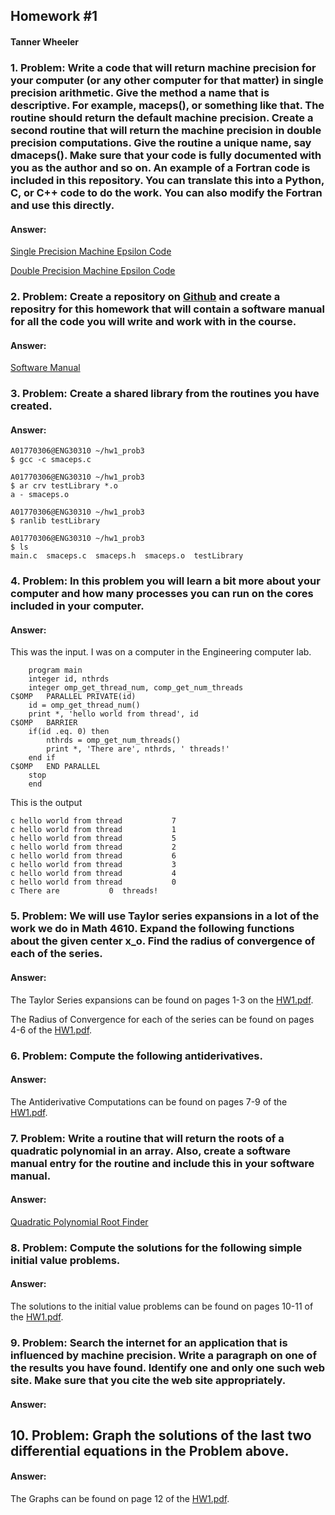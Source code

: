 ## Homework #1
#### Tanner Wheeler

### 1. Problem: Write a code that will return machine precision for your computer (or any other computer for that matter) in single precision arithmetic. Give the method a name that is descriptive. For example, maceps(), or something like that. The routine should return the default machine precision. Create a second routine that will return the machine precision in double precision computations. Give the routine a unique name, say dmaceps(). Make sure that your code is fully documented with you as the author and so on. An example of a Fortran code is included in this repository. You can translate this into a Python, C, or C++ code to do the work. You can also modify the Fortran and use this directly.

#### Answer:
[Single Precision Machine Epsilon Code](https://tannerwheeler.github.io/math4610/softwareManual/smaceps)

[Double Precision Machine Epsilon Code](https://tannerwheeler.github.io/math4610/softwareManual/dmaceps)



### 2. Problem: Create a repository on [Github](https://www.github.com) and create a repositry for this homework that will contain a software manual for all the code you will write and work with in the course.

#### Answer:
[Software Manual](https://tannerwheeler.github.io/math4610/softwareManual/softwareManual)




### 3. Problem: Create a shared library from the routines you have created.

#### Answer:
```
A01770306@ENG30310 ~/hw1_prob3
$ gcc -c smaceps.c

A01770306@ENG30310 ~/hw1_prob3
$ ar crv testLibrary *.o
a - smaceps.o

A01770306@ENG30310 ~/hw1_prob3
$ ranlib testLibrary

A01770306@ENG30310 ~/hw1_prob3
$ ls
main.c  smaceps.c  smaceps.h  smaceps.o  testLibrary

```


### 4. Problem: In this problem you will learn a bit more about your computer and how many processes you can run on the cores included in your computer.

#### Answer:
This was the input.  I was on a computer in the Engineering computer lab.
```
	program main
	integer id, nthrds
	integer omp_get_thread_num, comp_get_num_threads
C$OMP	PARALLEL PRIVATE(id)
	id = omp_get_thread_num()
	print *, 'hello world from thread', id
C$OMP	BARRIER
	if(id .eq. 0) then
		nthrds = omp_get_num_threads()
		print *, 'There are', nthrds, ' threads!'
	end if
C$OMP	END PARALLEL
	stop
	end
```
This is the output
```
c hello world from thread           7
c hello world from thread           1
c hello world from thread           5
c hello world from thread           2
c hello world from thread           6
c hello world from thread           3
c hello world from thread           4
c hello world from thread           0
c There are           0  threads!
```


### 5. Problem: We will use Taylor series expansions in a lot of the work we do in Math 4610. Expand the following functions about the given center x_o.  Find the radius of convergence of each of the series.

#### Answer:
The Taylor Series expansions can be found on pages 1-3 on the [HW1.pdf](https://tannerwheeler.github.io/math4610/homework/HW1.pdf).

The Radius of Convergence for each of the series can be found on pages 4-6 of the [HW1.pdf](https://tannerwheeler.github.io/math4610/homework/HW1.pdf).


### 6. Problem: Compute the following antiderivatives.

#### Answer:
The Antiderivative Computations can be found on pages 7-9 of the [HW1.pdf](https://tannerwheeler.github.io/math4610/homework/HW1.pdf).


### 7. Problem: Write a routine that will return the roots of a quadratic polynomial in an array. Also, create a software manual entry for the routine and include this in your software manual.

#### Answer:
[Quadratic Polynomial Root Finder](https://tannerwheeler.github.io/math4610/softwareManual/roots)


### 8. Problem: Compute the solutions for the following simple initial value problems.

#### Answer:
The solutions to the initial value problems can be found on pages 10-11 of the [HW1.pdf](https://tannerwheeler.github.io/math4610/homework/HW1.pdf).



### 9. Problem: Search the internet for an application that is influenced by machine precision. Write a paragraph on one of the results you have found. Identify one and only one such web site. Make sure that you cite the web site appropriately.

#### Answer:



## 10. Problem: Graph the solutions of the last two differential equations in the Problem above.

#### Answer:
The Graphs can be found on page 12 of the [HW1.pdf](https://tannerwheeler.github.io/math4610/homework/HW1.pdf).



